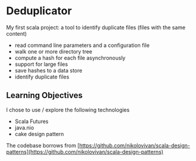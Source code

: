 # Deduplicator

My first scala project: a tool to identify duplicate files (files with the same content) 

- read command line parameters and a configuration file
- walk one or more directory tree
- compute a hash for each file asynchronously
- support for large files
- save hashes to a data store
- identify duplicate files

## Learning Objectives

I chose to use / explore the following technologies
- Scala Futures
- java.nio
- cake design pattern 

The codebase borrows from [https://github.com/nikolovivan/scala-design-patterns](https://github.com/nikolovivan/scala-design-patterns)
